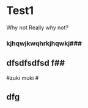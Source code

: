 # Test1
Why not 
Really why not?
### kjhqwjkwqhrkjhqwkj###
## dfsdfsdfsd f##
#zuki muki #
## dfg ##
